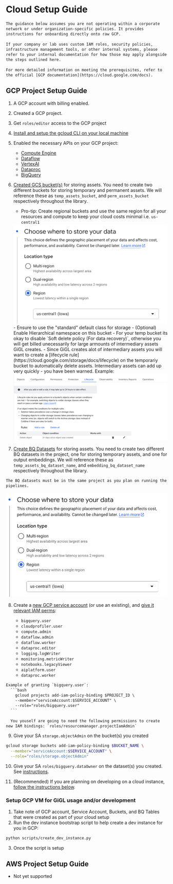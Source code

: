 # Cloud Setup Guide

```{note}
The guidance below assumes you are not operating within a corporate network or under organization-specific policies. It provides instructions for onboarding directly onto raw GCP.

If your company or lab uses custom IAM roles, security policies, infrastructure management tools, or other internal systems, please refer to your internal documentation for how those may apply alongside the steps outlined here.

For more detailed information on meeting the prerequisites, refer to the official [GCP documentation](https://cloud.google.com/docs).
```

## GCP Project Setup Guide

1. A GCP account with billing enabled.
2. Created a GCP project.
3. Get `roles/editor` access to the GCP project
4. [Install and setup the gcloud CLI on your local machine](https://cloud.google.com/sdk/docs/install)
5. Enabled the necessary APIs on your GCP project:
    - [Compute Engine](https://console.cloud.google.com/apis/library/compute.googleapis.com)
    - [Dataflow](https://console.cloud.google.com/apis/library/dataflow.googleapis.com)
    - [VertexAI](https://console.cloud.google.com/apis/library/aiplatform.googleapis.com)
    - [Dataproc](https://console.cloud.google.com/apis/library/dataproc.googleapis.com)
    - [BigQuery](https://console.cloud.google.com/apis/library/bigquery.googleapis.com)
6. [Created GCS bucket(s)](https://console.cloud.google.com/storage/create-bucket) for storing assets. You need to create two different buckets for storing temporary and permanent assets. We will reference these as `temp_assets_bucket`, and `perm_assets_bucket` respectively throughout the library.
    - Pro-tip: Create regional buckets and use the same region for all your resources and compute to keep your cloud costs minimal i.e. `us-central1`
    <img src="../../assets/images/cloud_setup/regional_bucket_example.png" alt="Regional Bucket Example" width="500px" />
    - Ensure to use the "standard" default class for storage
    - (Optional) Enable Hierarchical namespace on this bucket
    - For your temp bucket its okay to disable `Soft delete policy (For data recovery)`, otherwise you will get billed unecessarily for large armounts of intermediary assets GiGL creates.
    - Since GiGL creates alot of intermediary assets you will want to create a [lifecycle rule](https://cloud.google.com/storage/docs/lifecycle) on the temporariy bucket to automatically delete assets. Intermediary assets can add up very quickly - you have been warned. Example:
    <img src="../../assets/images/cloud_setup/bucket_lifecycle_example.png" alt="Bucket Lifecycle Example"/>

7. [Create BQ Datasets](https://console.cloud.google.com/bigquery) for storing assets. You need to create two different BQ datasets in the project, one for storing temporary assets, and one for output embeddings.  We will reference these as `temp_assets_bq_dataset_name`, and `embedding_bq_dataset_name` respectively throughout the library.

```{caution}
The BQ datasets must be in the same project as you plan on running the pipelines.
```

<img src="../../assets/images/cloud_setup/regional_bq_dataset_example.png" alt="Regional BQ Dataset Example">

8. Create a [new GCP service account](https://console.cloud.google.com/iam-admin/serviceaccounts) (or use an existing), and [give it relevant IAM perms](https://cloud.google.com/iam/docs/roles-overview):

    - `bigquery.user`
    - `cloudprofiler.user`
    - `compute.admin`
    - `dataflow.admin`
    - `dataflow.worker`
    - `dataproc.editor`
    - `logging.logWriter`
    - `monitoring.metricWriter`
    - `notebooks.legacyViewer`
    - `aiplatform.user`
    - `dataproc.worker`


  ```{note}
  Example of granting `bigquery.user`:
    ```bash
      gcloud projects add-iam-policy-binding $PROJECT_ID \
      --member="serviceAccount:$SERVICE_ACCOUNT" \
      --role="roles/bigquery.user"
    ```

    You youself are going to need the following permissions to create new IAM bindings: `roles/resourcemanager.projectIamAdmin`
  ```

9. Give your SA `storage.objectAdmin` on the bucket(s) you created

```bash
gcloud storage buckets add-iam-policy-binding $BUCKET_NAME \
  --member="serviceAccount:$SERVICE_ACCOUNT" \
  --role="roles/storage.objectAdmin"
```

10. Give your SA `roles/bigquery.dataOwner` on the dataset(s) you created. See [instructions](https://cloud.google.com/bigquery/docs/control-access-to-resources-iam#bq_2).

11. (Recommended) If you are planning on developing on a cloud instance, [follow the instructions below](#setup-gcp-vm-for-development).


### Setup GCP VM for GiGL usage and/or development
1. Take note of GCP account, Service Account, Buckets, and BQ Tables that were created as part of your cloud setup
2. Run the dev instance bootstrap script to help create a dev instance for you in GCP:
```bash
python scripts/create_dev_instance.py
```

3. Once the script is setup

## AWS Project Setup Guide

- Not yet supported
